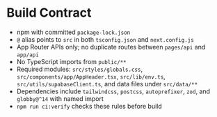 # Build Contract

- npm with committed `package-lock.json`
- `@` alias points to `src` in both `tsconfig.json` and `next.config.js`
- App Router APIs only; no duplicate routes between `pages/api` and `app/api`
- No TypeScript imports from `public/**`
- Required modules: `src/styles/globals.css`, `src/components/app/AppHeader.tsx`, `src/lib/env.ts`, `src/utils/supabaseClient.ts`, and data files under `src/data/**`
- Dependencies include `tailwindcss`, `postcss`, `autoprefixer`, `zod`, and `globby@^14` with named import
- `npm run ci:verify` checks these rules before build
